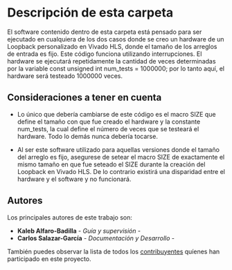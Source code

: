 # Descripción de esta carpeta

El software contenido dentro de esta carpeta está pensado para ser ejecutado en cualquiera de los dos casos donde se creo un hardware de un Loopback personalizado en Vivado HLS, donde el tamaño de los arreglos de entrada es fijo. Este código funciona utilizando interrupciones. El hardware se ejecutará repetidamente la cantidad de veces determinadas por la variable const unsigned int num_tests = 1000000; por lo tanto aquí, el hardware será testeado 1000000 veces.

## Consideraciones a tener en cuenta

* Lo único que debería cambiarse de este código es el macro SIZE que define el tamaño con que fue creado el hardware y la constante num_tests, la cual define el número de veces que se testeará el hardware. Todo lo demás nunca debería tocarse.

* Al ser este software utilizado para aquellas versiones donde el tamaño del arreglo es fijo, asegurese de setear el macro SIZE de exactamente el mismo tamaño en que fue seteado el SIZE durante la creación del Loopback en Vivado HLS. De lo contrario existirá una disparidad entre el hardware y el software y no funcionará.

## Autores

Los principales autores de este trabajo son:

* **Kaleb Alfaro-Badilla** - *Guía y supervisión* - 
* **Carlos Salazar-García** - *Documentación y Desarrollo* -

También puedes observar la lista de todos los [contribuyentes](https://github.com/cadriansalazarg/InteracesZynq/contributors) quíenes han participado en este proyecto. 
